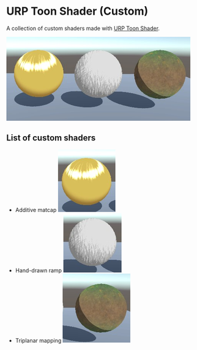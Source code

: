 ﻿# URP Toon Shader (Custom)

A collection of custom shaders made with [URP Toon Shader](https://github.com/Delt06/urp-toon-shader).

![Preview](Documentation/preview.jpg)

## List of custom shaders

- Additive matcap
![Additive Matcap](Documentation/additive_matcap.jpg)
- Hand-drawn ramp
![Hand-drawn ramp](Documentation/hand_drawn_ramp.jpg)
- Triplanar mapping
![Triplanar mapping](Documentation/triplanar_mapping.jpg)